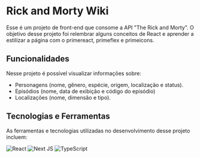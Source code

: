 # Rick and Morty Wiki

Esse é um projeto de front-end que consome a API "The Rick and Morty". O objetivo desse projeto foi relembrar alguns conceitos de React e aprender a estilizar a página com o primereact, primeflex e primeicons.

## Funcionalidades

Nesse projeto é possível visualizar informações sobre:

- Personagens (nome, gênero, espécie, origem, localização e status).
- Episódios (nome, data de exibição e código do episódio)
- Localizações (nome, dimensão e tipo).

## Tecnologias e Ferramentas

As ferramentas e tecnologias utilizadas no desenvolvimento desse projeto incluem:

![React](https://img.shields.io/badge/react-%2320232a.svg?style=for-the-badge&logo=react&logoColor=%2361DAFB)
![Next JS](https://img.shields.io/badge/Next-black?style=for-the-badge&logo=next.js&logoColor=white)
![TypeScript](https://img.shields.io/badge/typescript-%23007ACC.svg?style=for-the-badge&logo=typescript&logoColor=white)